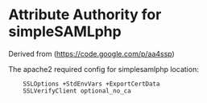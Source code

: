 # Attribute Authority for simpleSAMLphp

Derived from (https://code.google.com/p/aa4ssp)


The apache2 required config for simplesamlphp location:

        SSLOptions +StdEnvVars +ExportCertData
        SSLVerifyClient optional_no_ca

